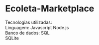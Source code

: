 # Ecoleta-Marketplace 
Tecnologias utilizadas:  
Linguagem: Javascript
Node.js  
Banco de dados: SQL  
SQLite
